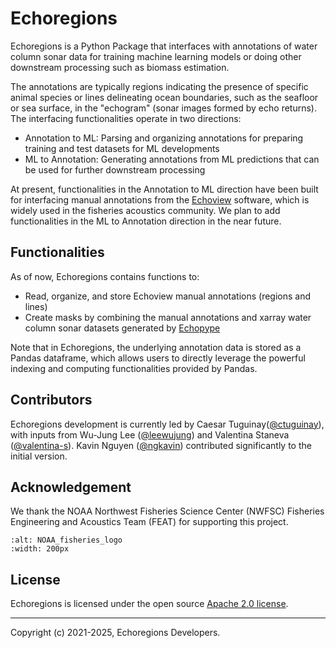 # Echoregions

Echoregions is a Python Package that interfaces with annotations of water column sonar data for training machine learning models or doing other downstream processing such as biomass estimation.

The annotations are typically regions indicating the presence of specific animal species or lines delineating ocean boundaries, such as the seafloor or sea surface, in the "echogram" (sonar images formed by echo returns). The interfacing functionalities operate in two directions:
- Annotation to ML: Parsing and organizing annotations for preparing training and test datasets for ML developments
- ML to Annotation: Generating annotations from ML predictions that can be used for further downstream processing

At present, functionalities in the Annotation to ML direction have been built for interfacing manual annotations from the [Echoview](https://echoview.com/products-and-services/echoview/) software, which is widely used in the fisheries acoustics community. We plan to add functionalities in the ML to Annotation direction in the near future.

## Functionalities

As of now, Echoregions contains functions to:
- Read, organize, and store Echoview manual annotations (regions and lines)
- Create masks by combining the manual annotations and xarray water column sonar datasets generated by [Echopype](https://github.com/OSOceanAcoustics/echopype)

Note that in Echoregions, the underlying annotation data is stored as a Pandas dataframe, which allows users to directly leverage the powerful indexing and computing functionalities provided by Pandas.

## Contributors

Echoregions development is currently led by Caesar Tuguinay([@ctuguinay](https://github.com/ctuguinay)), with inputs from Wu-Jung Lee ([@leewujung](https://github.com/leewujung)) and Valentina Staneva ([@valentina-s](https://github.com/valentina-s)). Kavin Nguyen ([@ngkavin](https://github.com/ngkavin)) contributed significantly to the initial version.

## Acknowledgement

We thank the NOAA Northwest Fisheries Science Center (NWFSC) Fisheries Engineering and Acoustics Team (FEAT) for supporting this project.

```{image} images/noaa_fisheries_logo.png
:alt: NOAA_fisheries_logo
:width: 200px
```
<!-- <img src="docs/source/images/noaa_fisheries_logo.png" alt="NOAA_fisheries_logo" width="200"> -->

## License

Echoregions is licensed under the open source [Apache 2.0 license](https://opensource.org/licenses/Apache-2.0).

---------------

Copyright (c) 2021-2025, Echoregions Developers.
